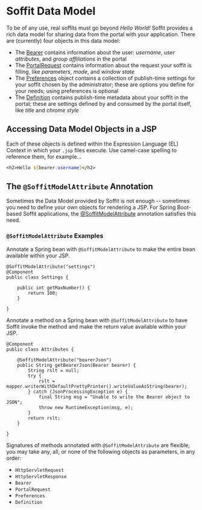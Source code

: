 # Soffit Data Model

To be of any use, real soffits must go beyond _Hello World!_  Soffit provides a
rich data model for sharing data from the portal with your application.  There
are (currently) four objects in this data model:

* The [Bearer][] contains information about the user:  _username_,
  _user attributes_, and _group affiliations_ in the portal
* The [PortalRequest][] contains information about the request your soffit is
  filling, like _parameters_, _mode_, and _window state_
* The [Preferences][] object contains a collection of publish-time settings
  for your soffit chosen by the administrator;  these are options you define for
  your needs;  using preferences is optional
* The [Definition][] contains publish-time metadata about your soffit in the
  portal;  these are settings defined by and consumed by the portal itself, like
  _title_ and _chrome style_

## Accessing Data Model Objects in a JSP

Each of these objects is defined within the Expression Language (EL) Context in
which your `.jsp` files execute.  Use camel-case spelling to reference them, for
example...

```jsp
<h2>Hello ${bearer.username}</h2>
```

## The `@SoffitModelAttribute` Annotation

Sometimes the Data Model provided by Soffit is not enough -- sometimes you need
to define your own objects for rendering a JSP.  For Spring Boot-based Soffit
applications, the [@SoffitModelAttribute][] annotation satisfies this need.

### `@SoffitModelAttribute` Examples

Annotate a Spring bean with `@SoffitModelAttribute` to make the entire bean
available within your JSP.

```
@SoffitModelAttribute("settings")
@Component
public class Settings {

    public int getMaxNumber() {
        return 100;
    }

}
```

Annotate a method on a Spring bean with `@SoffitModelAttribute` to have Soffit
invoke the method and make the return value available within your JSP.

```
@Component
public class Attributes {

    @SoffitModelAttribute("bearerJson")
    public String getBearerJson(Bearer bearer) {
        String rslt = null;
        try {
            rslt = mapper.writerWithDefaultPrettyPrinter().writeValueAsString(bearer);
        } catch (JsonProcessingException e) {
            final String msg = "Unable to write the Bearer object to JSON";
            throw new RuntimeException(msg, e);
        }
        return rslt;
    }

}
```

Signatures of methods annotated with `@SoffitModelAttribute` are flexible;  you
may take any, all, or none of the following objects as parameters, in any order:

* `HttpServletRequest`
* `HttpServletResponse`
* `Bearer`
* `PortalRequest`
* `Preferences`
* `Definition`

[Bearer]: ../../../uPortal-soffit/src/main/java/org/apereo/portal/soffit/model/v1_0/Bearer.java
[PortalRequest]: ../../../uPortal-soffit/src/main/java/org/apereo/portal/soffit/model/v1_0/PortalRequest.java
[Preferences]: ../../../uPortal-soffit/src/main/java/org/apereo/portal/soffit/model/v1_0/Preferences.java
[Definition]: ../../../uPortal-soffit/src/main/java/org/apereo/portal/soffit/model/v1_0/Definition.java
[@SoffitModelAttribute]: ../../../uPortal-soffit-renderer/src/main/java/org/apereo/portal/soffit/renderer/SoffitModelAttribute.java
